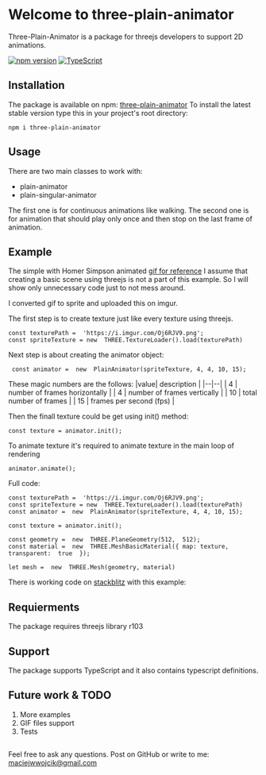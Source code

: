 # Welcome to three-plain-animator

Three-Plain-Animator is a package for threejs developers to support 2D animations.

[![npm version](https://badge.fury.io/js/three-plain-animator.svg)](https://badge.fury.io/js/three-plain-animator)
[![TypeScript](https://badges.frapsoft.com/typescript/code/typescript.svg?v=101)](https://github.com/ellerbrock/typescript-badges/)


## Installation

The package is available on npm: [three-plain-animator](https://www.npmjs.com/package/three-plain-animator)
To install the latest stable version type this in your project's root directory:

    npm i three-plain-animator

## Usage
There are two main classes to work with: 

 - plain-animator
 - plain-singular-animator
 
 The first one is for continuous animations like walking. The second one is for animation that should play only once and then stop on the last frame of animation. 

## Example

The simple with Homer Simpson animated [gif for reference](https://ui-ex.com/images/transparent-gifs-simpson-2.gif)
I assume that creating a basic scene using threejs is not a part of this example. So I will show only unnecessary code just to not mess around.

I converted gif to sprite and uploaded this on imgur. 

The first step is to create texture just like every texture using threejs.

    const texturePath =  'https://i.imgur.com/Oj6RJV9.png';
    const spriteTexture = new  THREE.TextureLoader().load(texturePath)

   
Next step is about creating the animator object:

     const animator =  new  PlainAnimator(spriteTexture, 4, 4, 10, 15);
These magic numbers are the follows:
|value| description |
|--|--|
| 4 | number of frames horizontally |
| 4 | number of frames vertically |
| 10 | total number of frames |
| 15 | frames per second (fps) |

Then the finall texture could be get using init() method:

    const texture = animator.init();
    
To animate texture it's required to animate texture in the main loop of rendering

    animator.animate();



Full code:

    const texturePath =  'https://i.imgur.com/Oj6RJV9.png';
    const spriteTexture = new  THREE.TextureLoader().load(texturePath)
    const animator =  new  PlainAnimator(spriteTexture, 4, 4, 10, 15);

	const texture = animator.init();    

    const geometry =  new  THREE.PlaneGeometry(512,  512);
    const material =  new  THREE.MeshBasicMaterial({ map: texture, transparent:  true  });
    
    let mesh =  new  THREE.Mesh(geometry, material)

There is working code on  [stackblitz](https://stackblitz.com/edit/plain-animations) with this example: 


## Requierments

The package requires threejs library r103

## Support
The package supports TypeScript and it also contains typescript definitions. 

## Future work & TODO

 1. More examples
 2. GIF files support
 3. Tests


##  
Feel free to ask any questions. Post on GitHub or write to me: maciejwwojcik@gmail.com
